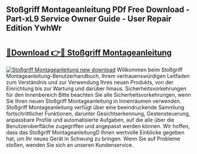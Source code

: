 ## Stoßgriff Montageanleitung PDf Free Download - Part-xL9 Service Owner Guide - User Repair Edition YwhWr

# <h2><a href="http://df7ee64.blite.top/?on=Sto%c3%9fgriff+Montageanleitung">🔗Download 👉🔴 Stoßgriff Montageanleitung</a></h2>

[![Stoßgriff Montageanleitung new download](https://i.imgur.com/lujVjoI.png)](http://df7ee64.blite.top/?on=Sto%c3%9fgriff+Montageanleitung)
Willkommen beim Stoßgriff Montageanleitung-Benutzerhandbuch, Ihrem vertrauenswürdigen Leitfaden zum Verständnis und zur Verwendung Ihres neuen Produkts, von der Einrichtung bis zur Wartung und darüber hinaus. Sicherheitsvorkehrungen für den Innenbereich Bitte beachten Sie alle Sicherheitsvorkehrungen, wenn Sie Ihren neuen Stoßgriff Montageanleitung in Innenräumen verwenden. Stoßgriff Montageanleitung verfügt über eine beeindruckende Sammlung fortschrittlicher Funktionen, darunter Gesichtserkennung, Gestensteuerung, anpassbare Profile und automatisierte Aufgaben, auf die alle über die Benutzeroberfläche zugegriffen und angepasst werden können. Wir hoffen, dass das Stoßgriff MontageanleitungD Ihnen wertvolle Einblicke gegeben hat, um Ihr neues Gerät in Schwung zu bringen. Wenn Sie auf Probleme stoßen, wenden Sie sich an unseren Kundenservice.
